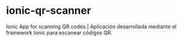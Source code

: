 # ionic-qr-scanner
Ionic App for scanning QR codes | Aplicación desarrollada mediante el framework Ionic para escanear códigos QR.
